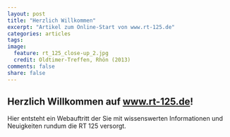 ```yaml
---
layout: post
title: "Herzlich Willkommen"
excerpt: "Artikel zum Online-Start von www.rt-125.de"
categories: articles
tags: 
image:
  feature: rt_125_close-up_2.jpg
  credit: Oldtimer-Treffen, Rhön (2013)
comments: false
share: false
---
```


## Herzlich Willkommen auf www.rt-125.de!
Hier entsteht ein Webauftritt der Sie mit wissenswerten
Informationen und Neuigkeiten rundum die RT 125 versorgt.